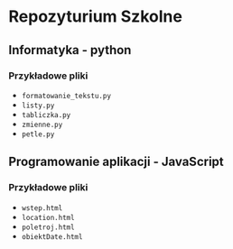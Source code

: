 # Repozyturium Szkolne

## Informatyka - python

### Przykładowe pliki

- `formatowanie_tekstu.py`
- `listy.py`
- `tabliczka.py`
- `zmienne.py`
- `petle.py`

## Programowanie aplikacji - JavaScript

### Przykładowe pliki

- `wstep.html`
- `location.html`
- `poletroj.html`
- `obiektDate.html`
